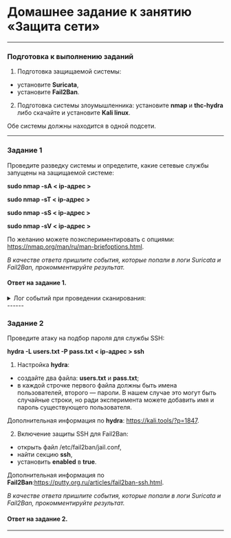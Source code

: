 # Домашнее задание к занятию «Защита сети»

------

### Подготовка к выполнению заданий

1. Подготовка защищаемой системы:

- установите **Suricata**,
- установите **Fail2Ban**.

2. Подготовка системы злоумышленника: установите **nmap** и **thc-hydra** либо скачайте и установите **Kali linux**.

Обе системы должны находится в одной подсети.

------

### Задание 1

Проведите разведку системы и определите, какие сетевые службы запущены на защищаемой системе:

**sudo nmap -sA < ip-адрес >**

**sudo nmap -sT < ip-адрес >**

**sudo nmap -sS < ip-адрес >**

**sudo nmap -sV < ip-адрес >**

По желанию можете поэкспериментировать с опциями: https://nmap.org/man/ru/man-briefoptions.html.


*В качестве ответа пришлите события, которые попали в логи Suricata и Fail2Ban, прокомментируйте результат.*

#### Ответ на задание 1.

<details>
<summary>Лог событий при проведении сканирования:</summary>

```BASH
02/12/2024-10:31:33.191586  [**] [1:2010937:3] ET SCAN Suspicious inbound to mySQL port 3306 [**] [Classification: Potentially Bad Traffic] [Priority: 2] {TCP} 10.254.239.13:43668 -> 10.254.239.11:3306
02/12/2024-10:31:33.215510  [**] [1:2002911:6] ET SCAN Potential VNC Scan 5900-5920 [**] [Classification: Attempted Information Leak] [Priority: 2] {TCP} 10.254.239.13:60240 -> 10.254.239.11:5902
02/12/2024-10:31:33.216237  [**] [1:2010936:3] ET SCAN Suspicious inbound to Oracle SQL port 1521 [**] [Classification: Potentially Bad Traffic] [Priority: 2] {TCP} 10.254.239.13:52676 -> 10.254.239.11:1521
02/12/2024-10:31:33.240451  [**] [1:2002910:6] ET SCAN Potential VNC Scan 5800-5820 [**] [Classification: Attempted Information Leak] [Priority: 2] {TCP} 10.254.239.13:59388 -> 10.254.239.11:5802
02/12/2024-10:31:33.243287  [**] [1:2010935:3] ET SCAN Suspicious inbound to MSSQL port 1433 [**] [Classification: Potentially Bad Traffic] [Priority: 2] {TCP} 10.254.239.13:40430 -> 10.254.239.11:1433
02/12/2024-10:31:33.255537  [**] [1:2010939:3] ET SCAN Suspicious inbound to PostgreSQL port 5432 [**] [Classification: Potentially Bad Traffic] [Priority: 2] {TCP} 10.254.239.13:34986 -> 10.254.239.11:5432



02/12/2024-10:32:01.651464  [**] [1:2010937:3] ET SCAN Suspicious inbound to mySQL port 3306 [**] [Classification: Potentially Bad Traffic] [Priority: 2] {TCP} 10.254.239.13:63909 -> 10.254.239.11:3306
02/12/2024-10:32:01.664995  [**] [1:2010936:3] ET SCAN Suspicious inbound to Oracle SQL port 1521 [**] [Classification: Potentially Bad Traffic] [Priority: 2] {TCP} 10.254.239.13:63909 -> 10.254.239.11:1521
02/12/2024-10:32:01.677664  [**] [1:2010939:3] ET SCAN Suspicious inbound to PostgreSQL port 5432 [**] [Classification: Potentially Bad Traffic] [Priority: 2] {TCP} 10.254.239.13:63909 -> 10.254.239.11:5432
02/12/2024-10:32:01.703787  [**] [1:2010935:3] ET SCAN Suspicious inbound to MSSQL port 1433 [**] [Classification: Potentially Bad Traffic] [Priority: 2] {TCP} 10.254.239.13:63909 -> 10.254.239.11:1433


02/12/2024-10:32:10.944210  [**] [1:2010937:3] ET SCAN Suspicious inbound to mySQL port 3306 [**] [Classification: Potentially Bad Traffic] [Priority: 2] {TCP} 10.254.239.13:46034 -> 10.254.239.11:3306
02/12/2024-10:32:10.955018  [**] [1:2010936:3] ET SCAN Suspicious inbound to Oracle SQL port 1521 [**] [Classification: Potentially Bad Traffic] [Priority: 2] {TCP} 10.254.239.13:46034 -> 10.254.239.11:1521
02/12/2024-10:32:10.976727  [**] [1:2010939:3] ET SCAN Suspicious inbound to PostgreSQL port 5432 [**] [Classification: Potentially Bad Traffic] [Priority: 2] {TCP} 10.254.239.13:46034 -> 10.254.239.11:5432
02/12/2024-10:32:10.981072  [**] [1:2010935:3] ET SCAN Suspicious inbound to MSSQL port 1433 [**] [Classification: Potentially Bad Traffic] [Priority: 2] {TCP} 10.254.239.13:46034 -> 10.254.239.11:1433
02/12/2024-10:32:17.144313  [**] [1:2009358:5] ET SCAN Nmap Scripting Engine User-Agent Detected (Nmap Scripting Engine) [**] [Classification: Web Application Attack] [Priority: 1] {TCP} 10.254.239.13:50970 -> 10.254.239.11:80
02/12/2024-10:32:17.144313  [**] [1:2024364:3] ET SCAN Possible Nmap User-Agent Observed [**] [Classification: Web Application Attack] [Priority: 1] {TCP} 10.254.239.13:50970 -> 10.254.239.11:80
02/12/2024-10:32:17.144775  [**] [1:2009358:5] ET SCAN Nmap Scripting Engine User-Agent Detected (Nmap Scripting Engine) [**] [Classification: Web Application Attack] [Priority: 1] {TCP} 10.254.239.13:50986 -> 10.254.239.11:80
02/12/2024-10:32:17.144775  [**] [1:2024364:3] ET SCAN Possible Nmap User-Agent Observed [**] [Classification: Web Application Attack] [Priority: 1] {TCP} 10.254.239.13:50986 -> 10.254.239.11:80
02/12/2024-10:32:17.149524  [**] [1:2009358:5] ET SCAN Nmap Scripting Engine User-Agent Detected (Nmap Scripting Engine) [**] [Classification: Web Application Attack] [Priority: 1] {TCP} 10.254.239.13:51006 -> 10.254.239.11:80
02/12/2024-10:32:17.149524  [**] [1:2024364:3] ET SCAN Possible Nmap User-Agent Observed [**] [Classification: Web Application Attack] [Priority: 1] {TCP} 10.254.239.13:51006 -> 10.254.239.11:80
02/12/2024-10:32:17.150660  [**] [1:2009358:5] ET SCAN Nmap Scripting Engine User-Agent Detected (Nmap Scripting Engine) [**] [Classification: Web Application Attack] [Priority: 1] {TCP} 10.254.239.13:51016 -> 10.254.239.11:80
02/12/2024-10:32:17.150660  [**] [1:2024364:3] ET SCAN Possible Nmap User-Agent Observed [**] [Classification: Web Application Attack] [Priority: 1] {TCP} 10.254.239.13:51016 -> 10.254.239.11:80


```
</details>
------

### Задание 2

Проведите атаку на подбор пароля для службы SSH:

**hydra -L users.txt -P pass.txt < ip-адрес > ssh**

1. Настройка **hydra**: 
 
 - создайте два файла: **users.txt** и **pass.txt**;
 - в каждой строчке первого файла должны быть имена пользователей, второго — пароли. В нашем случае это могут быть случайные строки, но ради эксперимента можете добавить имя и пароль существующего пользователя.

Дополнительная информация по **hydra**: https://kali.tools/?p=1847.

2. Включение защиты SSH для Fail2Ban:

-  открыть файл /etc/fail2ban/jail.conf,
-  найти секцию **ssh**,
-  установить **enabled**  в **true**.

Дополнительная информация по **Fail2Ban**:https://putty.org.ru/articles/fail2ban-ssh.html.



*В качестве ответа пришлите события, которые попали в логи Suricata и Fail2Ban, прокомментируйте результат.*

#### Ответ на задание 2.


---
